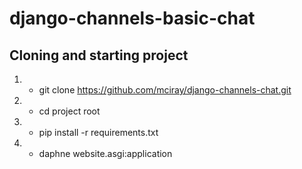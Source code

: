 # django-channels-basic-chat


## Cloning and starting project
1. - git clone https://github.com/mciray/django-channels-chat.git
2. - cd project root
3. - pip install -r requirements.txt
4. - daphne website.asgi:application
   
     
